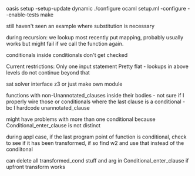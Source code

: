 oasis setup -setup-update dynamic
./configure
ocaml setup.ml -configure --enable-tests
make

still haven't seen an example where substitution is necessary


during recursion: we lookup most recently put mapping, probably usually works but might
fail if we call the function again.

conditionals inside conditionals don't get checked

Current restrictions:
Only one input statement
Pretty flat - lookups in above levels do not continue beyond that

sat solver interface
z3
or just make own module

functions with non-Unannotated_clauses inside their bodies - not sure if I properly wire those
or conditionals where the last clause is a conditional - bc I hardcode unannotated_clause


might have problems with more than one conditional because Conditional_enter_clause is not distinct


during appl case, if the last program point of function is conditional, check to see if it has been transformed, if so
find w2 and use that instead of the condiitonal

can delete all transformed_cond stuff and arg in Conditional_enter_clause if upfront transform works

